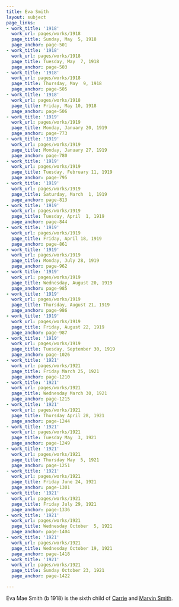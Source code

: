 ```yaml
---
title: Eva Smith
layout: subject
page_links:
- work_title: '1918'
  work_url: pages/works/1918
  page_title: Sunday, May  5, 1918
  page_anchor: page-501
- work_title: '1918'
  work_url: pages/works/1918
  page_title: Tuesday, May  7, 1918
  page_anchor: page-503
- work_title: '1918'
  work_url: pages/works/1918
  page_title: Thursday, May  9, 1918
  page_anchor: page-505
- work_title: '1918'
  work_url: pages/works/1918
  page_title: Friday, May 10, 1918
  page_anchor: page-506
- work_title: '1919'
  work_url: pages/works/1919
  page_title: Monday, January 20, 1919
  page_anchor: page-773
- work_title: '1919'
  work_url: pages/works/1919
  page_title: Monday, January 27, 1919
  page_anchor: page-780
- work_title: '1919'
  work_url: pages/works/1919
  page_title: Tuesday, February 11, 1919
  page_anchor: page-795
- work_title: '1919'
  work_url: pages/works/1919
  page_title: Saturday, March  1, 1919
  page_anchor: page-813
- work_title: '1919'
  work_url: pages/works/1919
  page_title: Tuesday, April  1, 1919
  page_anchor: page-844
- work_title: '1919'
  work_url: pages/works/1919
  page_title: Friday, April 18, 1919
  page_anchor: page-861
- work_title: '1919'
  work_url: pages/works/1919
  page_title: Monday, July 28, 1919
  page_anchor: page-962
- work_title: '1919'
  work_url: pages/works/1919
  page_title: Wednesday, August 20, 1919
  page_anchor: page-985
- work_title: '1919'
  work_url: pages/works/1919
  page_title: Thursday, August 21, 1919
  page_anchor: page-986
- work_title: '1919'
  work_url: pages/works/1919
  page_title: Friday, August 22, 1919
  page_anchor: page-987
- work_title: '1919'
  work_url: pages/works/1919
  page_title: Tuesday, September 30, 1919
  page_anchor: page-1026
- work_title: '1921'
  work_url: pages/works/1921
  page_title: Friday March 25, 1921
  page_anchor: page-1210
- work_title: '1921'
  work_url: pages/works/1921
  page_title: Wednesday March 30, 1921
  page_anchor: page-1215
- work_title: '1921'
  work_url: pages/works/1921
  page_title: Thursday April 28, 1921
  page_anchor: page-1244
- work_title: '1921'
  work_url: pages/works/1921
  page_title: Tuesday May  3, 1921
  page_anchor: page-1249
- work_title: '1921'
  work_url: pages/works/1921
  page_title: Thursday May  5, 1921
  page_anchor: page-1251
- work_title: '1921'
  work_url: pages/works/1921
  page_title: Friday June 24, 1921
  page_anchor: page-1301
- work_title: '1921'
  work_url: pages/works/1921
  page_title: Friday July 29, 1921
  page_anchor: page-1336
- work_title: '1921'
  work_url: pages/works/1921
  page_title: Wednesday October  5, 1921
  page_anchor: page-1404
- work_title: '1921'
  work_url: pages/works/1921
  page_title: Wednesday October 19, 1921
  page_anchor: page-1418
- work_title: '1921'
  work_url: pages/works/1921
  page_title: Sunday October 23, 1921
  page_anchor: page-1422

---
```

<p>Eva Mae Smith (b 1918) is the sixth child of <a href='../subjects/32' title='Carrie Smith'>Carrie</a> and <a href='../subjects/5' title='Marvin Smith'>Marvin Smith</a>.</p>